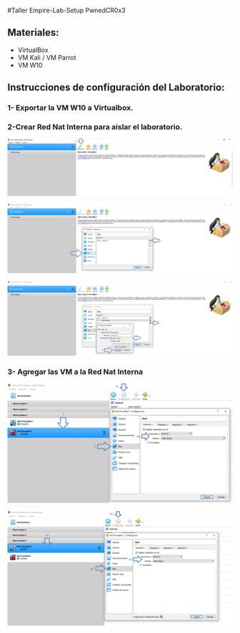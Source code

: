 #Taller Empire-Lab-Setup PwnedCR0x3

## Materiales:
* VirtualBox
* VM Kali / VM Parrot
* VM W10 

## Instrucciones de configuración del Laboratorio:

### 1- Exportar la VM W10 a Virtualbox.

### 2-Crear Red Nat Interna para aislar el laboratorio.
<p align="center">
<img src="Images/1.png"
</p>


<p align="center">
<img src="Images/2.png"
</p>


<p align="center">
<img src="Images/3.png"        
</p>



### 3- Agregar las VM a la Red Nat Interna

<p align="center">
<img src="Images/4.png"      
</p>

<p align="center">
<img src="Images/5.png"      
</p>




